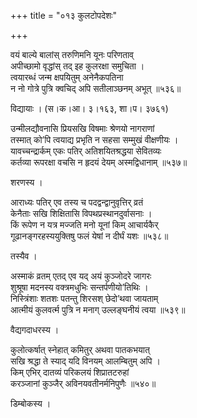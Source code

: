 +++
title = "०१३ कुलटोपदेशः"

+++


वयं बाल्ये बालांस् तरुणिमनि यूनः परिणताव्  
अपीच्छामो वृद्धांस् तद् इह कुलरक्षा समुचिता ।  
त्वयारब्धं जन्म क्षपयितुम् अनेनैकपतिना  
न नो गोत्रे पुत्रि क्वचिद् अपि सतीलाञ्छनम् अभूत् ॥५३६॥  


विद्यायाः । (स।क।आ। ३।१६३, शा।प। ३७६१)  


उन्मीलद्यौवनासि प्रियसखि विषमाः श्रेणयो नागराणां  
तस्मात् को’पि त्वयाद्य प्रभृति न सहसा सम्मुखं वीक्षणीयः ।  
यावच्चन्द्रार्कम् एकः पतिर् अतिशयितश्रद्धया सेवितव्यः  
कर्तव्या रूपरक्षा वचसि न हृदयं देयम् अस्मद्विधानाम् ॥५३७॥  


शरणस्य ।  


आराध्यः पतिर् एव तस्य च पदद्वन्द्वानुवृत्तिर् व्रतं  
केनैताः सखि शिक्षितासि विपथप्रस्थानदुर्वासनाः ।  
किं रूपेण न यत्र मज्जति मनो यूनां किम् आचार्यकैर्  
गूढानङ्गरहस्ययुक्तिषु फलं येषां न दीर्घं यशः ॥५३८॥  


तस्यैव ।  


अस्माकं व्रतम् एतद् एव यद् अयं कुञ्जोदरे जागरः  
शुश्रूषा मदनस्य वक्त्रमधुभिः सन्तर्पणीयो’तिथिः ।  
निस्त्रिंशाः शतशः पतन्तु शिरसश् छेदो’थवा जायताम्  
आत्मीयं कुलवर्त्म पुत्रि न मनाग् उल्लङ्घनीयं त्वया ॥५३९॥  


वैद्यगदाधरस्य ।  


कुलोत्कर्षात् स्नेहात् कमितुर् अथवा पातकभयात्   
सखि श्रद्धा ते स्याद् यदि विनयम् आलम्बितुम् अपि ।  
किम् एभिर् दातव्यं परिकलयं शिप्रातटरुहां  
करञ्जानां कुञ्जैर् अविनयवतीनर्मनिपुणैः ॥५४०॥  


डिम्बोकस्य ।  